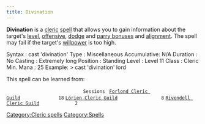 ```yaml
---
title: Divination
---
```


**Divination** is a [cleric](cleric "wikilink")
[spell](spell "wikilink") that allows you to gain information about the
target's [level](level "wikilink"),
[offensive](offensive_bonus "wikilink"), [dodge](dodge_bonus "wikilink")
and [parry bonuses](parry_bonus "wikilink") and
[alignment](alignment "wikilink"). The spell may fail if the target's
[willpower](willpower "wikilink") is too high.

Syntax : cast 'divination' Type : Miscellaneous Accumulative: N/A
Duration : No Casting : Extremely long Position : Standing Level : Level
11 Class : Cleric Min. Mana : 25 Example: \> cast 'divination' lord

This spell can be learned from:

`                            Sessions `
[`Forlond Cleric Guild`](Forlond_Cleric_Guild "wikilink")`              18`
[`Lórien Cleric Guild`](Lórien_Cleric_Guild "wikilink")`                8`
[`Rivendell Cleric Guild`](Rivendell_Cleric_Guild "wikilink")`             2`

[Category:Cleric spells](Category:Cleric_spells "wikilink")
[Category:Spells](Category:Spells "wikilink")